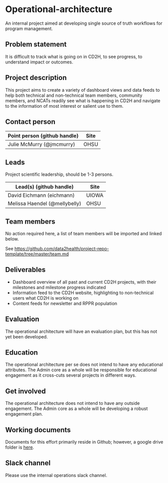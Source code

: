# Operational-architecture
An internal project aimed at developing single source of truth workflows for program management.

## Problem statement
It is difficult to track what is going on in CD2H, to see progress, to understand impact or outcomes. 

## Project description
This project aims to create a variety of dashboard views and data feeds to help both technical and non-technical team members, community members, and NCATs readily see what is happening in CD2H and navigate to the information of most interest or salient use to them. 

## Contact person

Point person (github handle) | Site  
----------|--------------|
Julie McMurry (@jmcmurry) | OHSU 


## Leads 

Project scientific leadership, should be 1-3 persons. 

Lead(s) (github handle) | Site
----------|--------------|
David Eichmann (eichmann) | UIOWA 
Melissa Haendel (@mellybelly) | OHSU


## Team members 

No action required here, a list of team members will be imported and linked below.

See https://github.com/data2health/project-repo-template/tree/master/team.md


## Deliverables

- Dashboard overview of all past and current CD2H projects, with their milestones and milestone progress indicated
- Information feed to the CD2H website, highlighting to non-technical users what CD2H is working on
- Content feeds for newsletter and RPPR population


## Evaluation
The operational architecture will have an evaluation plan, but this has not yet been developed. 

## Education
The operational architecture per se does not intend to have any educational attributes. The Admin core as a whole will be responsible for educational engagement as it cross-cuts several projects in different ways. 

## Get involved
The operational architecture does not intend to have any outside engagement. The Admin core as a whole will be developing a robust engagement plan. 

## Working documents
Documents for this effort primarily reside in Github; however, a google drive folder is [here](https://drive.google.com/drive/u/0/folders/13c-PzAYryBD88caoJsEoY-t_FEsnmT5d).

## Slack channel
Please use the internal operations slack channel. 

